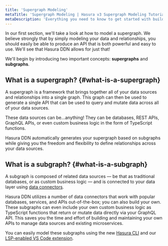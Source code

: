```yaml
---
title: 'Supergraph Modeling'
metaTitle: 'Supergraph Modeling | Hasura v3 Supergraph Modeling Tutorial'
metaDescription: 'Everything you need to know to get started with building your supergraph.'
---
```


In our first section, we'll take a look at how to model a supergraph. We believe strongly that by simply modeling your
data and relationships, you should easily be able to produce an API that is both powerful and easy to use. We'll see
that Hasura DDN allows for just that!

We'll begin by introducing two important concepts: **supergraphs** and **subgraphs**.

## What is a supergraph? {#what-is-a-supergraph}

A supergraph is a framework that brings together all of your data sources and relationships into a single graph. This
graph can then be used to generate a single API that can be used to query and mutate data across all of your data
sources.

These data sources can be...anything! They can be databases, REST APIs, GraphQL APIs, or even custom business logic in
the form of TypeScript functions.

<!-- TODO: Add screenshot of final product for supergraph visualization -->

Hasura DDN automatically generates your supergraph based on subgraphs while giving you the freedom and flexibility to
define relationships across your data sources.

## What is a subgraph? {#what-is-a-subgraph}

A subgraph is composed of related data sources — be that as traditional databases, or as custom business logic — and is
connected to your data layer using [data connectors](https://hasura.io/connectors).

Hasura DDN utilizes a number of data connectors that work with popular databases, services, and APIs out-of-the-box; you
can also build your own. These subgraphs can even include your own custom business logic as TypeScript functions that
return or mutate data directly via your GraphQL API. This saves you the time and effort of building and maintaining your
own APIs to manage data sources and existing microservices.

You can easily model these subgraphs using the new [Hasura CLI](https://hasura.io/docs/3.0/cli/installation/) and our
[LSP-enabled VS Code extension](https://marketplace.visualstudio.com/items?itemName=HasuraHQ.hasura).
